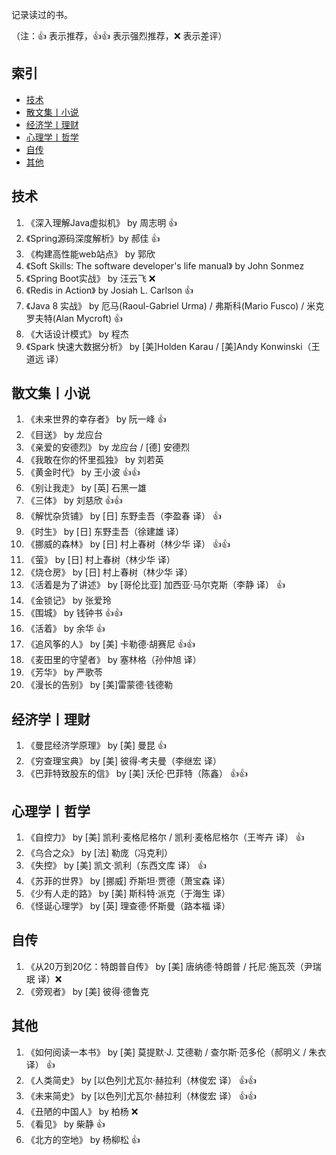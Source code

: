 记录读过的书。

（注：:+1: 表示推荐，:+1::+1: 表示强烈推荐，:x: 表示差评）

## 索引

- [技术](#技术)
- [散文集丨小说](#散文集丨小说)
- [经济学丨理财](#经济学丨理财)
- [心理学丨哲学](#心理学丨哲学)
- [自传](#自传)
- [其他](#其他)

## 技术

1. 《深入理解Java虚拟机》 by 周志明 :+1:
1. 《Spring源码深度解析》by 郝佳 :+1:
1. 《构建高性能web站点》 by 郭欣
1. 《Soft Skills: The software developer's life manual》 by John Sonmez
1. 《Spring Boot实战》 by 汪云飞 :x:
1. 《Redis in Action》 by Josiah L. Carlson :+1:
1. 《Java 8 实战》 by 厄马(Raoul-Gabriel Urma) / 弗斯科(Mario Fusco) / 米克罗夫特(Alan Mycroft) :+1:
1. 《大话设计模式》 by 程杰
1. 《Spark 快速大数据分析》 by [美]Holden Karau / [美]Andy Konwinski（王道远 译）


## 散文集丨小说


1. 《未来世界的幸存者》 by 阮一峰 :+1:
1. 《目送》 by 龙应台
1. 《亲爱的安德烈》 by 龙应台 / [德] 安德烈
1. 《我敢在你的怀里孤独》 by 刘若英
1. 《黄金时代》 by 王小波 :+1::+1:
1. 《别让我走》 by [英] 石黑一雄
1. 《三体》 by 刘慈欣 :+1::+1:
1. 《解忧杂货铺》 by [日] 东野圭吾（李盈春  译） :+1:
1. 《时生》 by [日] 东野圭吾（徐建雄 译）
1. 《挪威的森林》 by [日] 村上春树（林少华 译） :+1::+1:
1. 《萤》 by [日] 村上春树（林少华 译）
1. 《烧仓房》 by [日] 村上春树（林少华 译）
1. 《活着是为了讲述》 by [哥伦比亚] 加西亚·马尔克斯（李静 译） :+1:
1. 《金锁记》 by 张爱玲
1. 《围城》 by 钱钟书 :+1::+1:
1. 《活着》 by 余华 :+1:
1. 《追风筝的人》 by [美] 卡勒德·胡赛尼 :+1::+1:
1. 《麦田里的守望者》 by 塞林格（孙仲旭 译）
1. 《芳华》 by 严歌苓
1. 《漫长的告别》 by [美]雷蒙德·钱德勒


## 经济学丨理财

1. 《曼昆经济学原理》 by [美] 曼昆 :+1:
1. 《穷查理宝典》 by [美] 彼得·考夫曼（李继宏 译）
1. 《巴菲特致股东的信》 by  [美] 沃伦·巴菲特（陈鑫） :+1::+1:


## 心理学丨哲学

1. 《自控力》 by [美] 凯利·麦格尼格尔 / 凯利·麦格尼格尔（王岑卉 译） :+1:
1. 《乌合之众》 by [法] 勒庞（冯克利）
1. 《失控》 by [美] 凯文·凯利（东西文库 译） :+1:
1. 《苏菲的世界》 by [挪威] 乔斯坦·贾德（萧宝森 译）
1. 《少有人走的路》 by [美] 斯科特·派克（于海生 译）
1. 《怪诞心理学》 by [英] 理查德·怀斯曼（路本福 译）

## 自传
1. 《从20万到20亿：特朗普自传》 by [美] 唐纳德·特朗普 / 托尼·施瓦茨（尹瑞珉 译）:x:
1. 《旁观者》 by [美] 彼得·德鲁克

## 其他

1. 《如何阅读一本书》 by [美] 莫提默·J. 艾德勒 / 查尔斯·范多伦（郝明义 / 朱衣 译） :+1:
1. 《人类简史》 by [以色列]尤瓦尔·赫拉利（林俊宏 译） :+1::+1:
1. 《未来简史》 by [以色列]尤瓦尔·赫拉利（林俊宏 译） :+1::+1:
1. 《丑陋的中国人》 by 柏杨 :x:
1. 《看见》 by 柴静 :+1:
1. 《北方的空地》 by 杨柳松 :+1:
